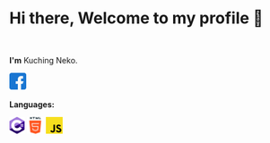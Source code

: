 <h1>Hi there, Welcome to my profile 👋</h1>

<br />

<p><strong>I'm</strong> Kuching Neko.</p>

<a href="">
  <img align="left" alt="Facebook" height="30" src="https://raw.githubusercontent.com/kuchingneko28/kuchingneko28/main/assets/facebook.png" />
</a>
<br />
<br />

<p><strong>Languages:</strong></p>

<code><img height="30" src="https://raw.githubusercontent.com/kuchingneko28/kuchingneko28/main/assets/c-sharp.png"></code>
<code><img height="30" src="https://raw.githubusercontent.com/kuchingneko28/kuchingneko28/main/assets/html.png"></code>
<code><img height="30" src="https://raw.githubusercontent.com/kuchingneko28/kuchingneko28/main/assets/js.png"></code>
